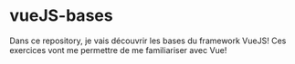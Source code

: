 # vueJS-bases

Dans ce repository, je vais découvrir les bases du framework VueJS! Ces exercices vont me permettre de me familiariser avec Vue!

